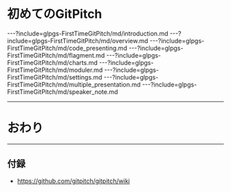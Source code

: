 # 初めてのGitPitch

---?include=glpgs-FirstTimeGitPitch/md/introduction.md
---?include=glpgs-FirstTimeGitPitch/md/overview.md
---?include=glpgs-FirstTimeGitPitch/md/code_presenting.md
---?include=glpgs-FirstTimeGitPitch/md/flagment.md
---?include=glpgs-FirstTimeGitPitch/md/charts.md
---?include=glpgs-FirstTimeGitPitch/md/moduler.md
---?include=glpgs-FirstTimeGitPitch/md/settings.md
---?include=glpgs-FirstTimeGitPitch/md/multiple_presentation.md
---?include=glpgs-FirstTimeGitPitch/md/speaker_note.md

---

# おわり

---

## 付録

- https://github.com/gitpitch/gitpitch/wiki
